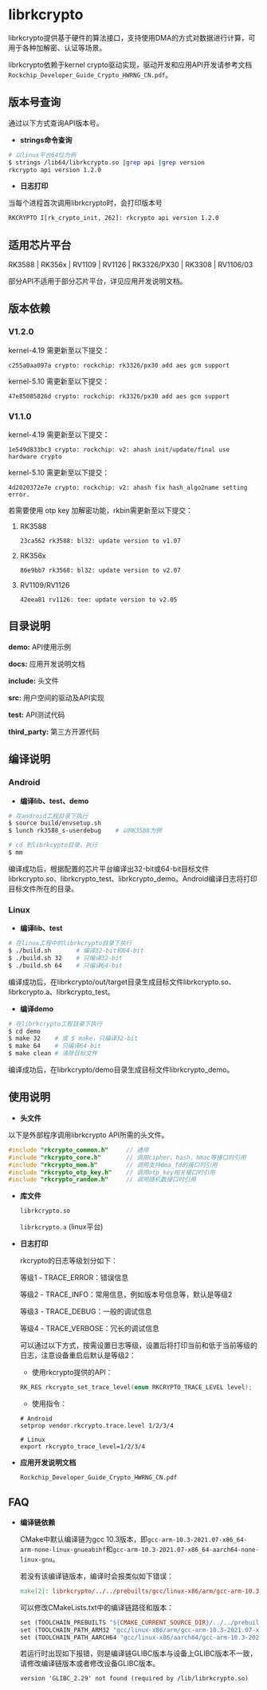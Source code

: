 # librkcrypto

librkcrypto提供基于硬件的算法接口，支持使用DMA的方式对数据进行计算，可用于各种加解密、认证等场景。

librkcrypto依赖于kernel crypto驱动实现，驱动开发和应用API开发请参考文档`Rockchip_Developer_Guide_Crypto_HWRNG_CN.pdf`。

## 版本号查询

通过以下方式查询API版本号。

- **strings命令查询**

```bash
# 以linux平台64位为例
$ strings /lib64/librkcrypto.so |grep api |grep version
rkcrypto api version 1.2.0
```

- **日志打印**

当每个进程首次调用librkcrypto时，会打印版本号

```bash
RKCRYPTO I[rk_crypto_init, 262]: rkcrypto api version 1.2.0
```

## 适用芯片平台

RK3588 | RK356x | RV1109 | RV1126 | RK3326/PX30 | RK3308 | RV1106/03

部分API不适用于部分芯片平台，详见应用开发说明文档。

## 版本依赖

### V1.2.0

kernel-4.19 需更新至以下提交：

```shell
c255a0aa097a crypto: rockchip: rk3326/px30 add aes gcm support
```

kernel-5.10 需更新至以下提交：

```shell
47e85085826d crypto: rockchip: rk3326/px30 add aes gcm support
```

### V1.1.0

kernel-4.19 需更新至以下提交：

```shell
1e549d833bc3 crypto: rockchip: v2: ahash init/update/final use hardware crypto
```

kernel-5.10 需更新至以下提交：

```shell
4d2020372e7e crypto: rockchip: v2: ahash fix hash_algo2name setting error.
```

若需要使用 otp key 加解密功能，rkbin需更新至以下提交：

1. RK3588

   ```shell
   23ca562 rk3588: bl32: update version to v1.07
   ```

2. RK356x

   ```shell
   86e9bb7 rk3568: bl32: update version to v2.07
   ```

3. RV1109/RV1126

   ```shell
   42eea81 rv1126: tee: update version to v2.05
   ```

## 目录说明

**demo:** API使用示例

**docs:** 应用开发说明文档

**include:** 头文件

**src:** 用户空间的驱动及API实现

**test:** API测试代码

**third_party:** 第三方开源代码

## 编译说明

### Android

- **编译lib、test、demo**

```bash
# 在android工程目录下执行
$ source build/envsetup.sh
$ lunch rk3588_s-userdebug    # 以RK3588为例

# cd 到librkcypto目录，执行
$ mm
```

编译成功后，根据配置的芯片平台编译出32-bit或64-bit目标文件librkcrypto.so、librkcrypto_test、librkcrypto_demo。Android编译日志将打印目标文件所在的目录。

### Linux

- **编译lib、test**

```bash
# 在linux工程中的librkcrypto目录下执行
$ ./build.sh       # 编译32-bit和64-bit
$ ./build.sh 32    # 只编译32-bit
$ ./build.sh 64    # 只编译64-bit
```

编译成功后，在librkcrypto/out/target目录生成目标文件librkcrypto.so、librkcrypto.a、librkcrypto_test。

- **编译demo**

```bash
# 在librkcrypto工程目录下执行
$ cd demo
$ make 32    # 或 $ make，只编译32-bit
$ make 64    # 只编译64-bit
$ make clean # 清除目标文件
```

编译成功后，在librkcrypto/demo目录生成目标文件librkcrypto_demo。

## 使用说明

- **头文件**

以下是外部程序调用librkcrypto API所需的头文件。

```c
#include "rkcrypto_common.h"     // 通用
#include "rkcrypto_core.h"       // 调用cipher、hash、hmac等接口时引用
#include "rkcrypto_mem.h"        // 调用支持dma_fd的接口时引用
#include "rkcrypto_otp_key.h"    // 调用otp_key相关接口时引用
#include "rkcrypto_random.h"     // 调用随机数接口时引用
```

- **库文件**

  `librkcrypto.so`

  `librkcrypto.a` (linux平台)

- **日志打印**

  rkcrypto的日志等级划分如下：

  等级1 - TRACE_ERROR：错误信息

  等级2 - TRACE_INFO：常用信息，例如版本号信息等，默认是等级2

  等级3 - TRACE_DEBUG：一般的调试信息

  等级4 - TRACE_VERBOSE：冗长的调试信息

  可以通过以下方式，按需设置日志等级，设置后将打印当前和低于当前等级的日志，注意设备重启后默认是等级2：

  - 使用rkcrypto提供的API：

  ```c
  RK_RES rkcrypto_set_trace_level(enum RKCRYPTO_TRACE_LEVEL level);
  ```

  - 使用指令：

  ```shell
  # Android
  setprop vendor.rkcrypto.trace.level 1/2/3/4

  # Linux
  export rkcrypto_trace_level=1/2/3/4
  ```

- **应用开发说明文档**

  `Rockchip_Developer_Guide_Crypto_HWRNG_CN.pdf`

## FAQ

- **编译链依赖**

  CMake中默认编译链为gcc 10.3版本，即`gcc-arm-10.3-2021.07-x86_64-arm-none-linux-gnueabihf`和`gcc-arm-10.3-2021.07-x86_64-aarch64-none-linux-gnu`。

  若没有该编译链版本，编译时会报类似如下错误：

  ```makefile
  make[2]: librkcrypto/../../prebuilts/gcc/linux-x86/arm/gcc-arm-10.3-2021.07-x86_64-arm-none-linux-gnueabihf/bin/arm-none-linux-gnueabihf-gcc: Command not found
  ```

  可以修改CMakeLists.txt中的编译链路径和版本：

  ```makefile
  set (TOOLCHAIN_PREBUILTS "${CMAKE_CURRENT_SOURCE_DIR}/../../prebuilts")
  set (TOOLCHAIN_PATH_ARM32 "gcc/linux-x86/arm/gcc-arm-10.3-2021.07-x86_64-arm-none-linux-gnueabihf/bin")
  set (TOOLCHAIN_PATH_AARCH64 "gcc/linux-x86/aarch64/gcc-arm-10.3-2021.07-x86_64-aarch64-none-linux-gnu/bin")
  ```

  若运行时出现如下报错，则是编译链GLIBC版本与设备上GLIBC版本不一致，请修改编译链版本或者修改设备GLIBC版本。

  ```shell
  version 'GLIBC_2.29' not found (required by /lib/librkcrypto.so)
  ```

